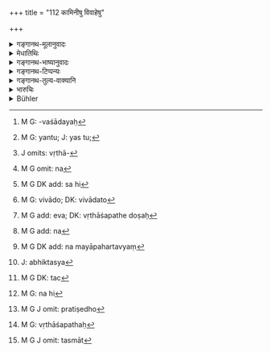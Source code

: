 +++
title = "112 कामिनीषु विवाहेषु"

+++

<details><summary>गङ्गानथ-मूलानुवादः</summary>

There is no serious offence in swearing to women, or in connection with marriages, fodder for cows, or fuel, or for the sake of a Brāhmaṇa.—(112)
</details>

<details><summary>मेधातिथिः</summary>

कामः प्रीतिविसेषो विशिष्टेन्द्रियस्पर्शजन्य,ः स यासु भवति पुरुषस्य ताः **कामिन्यो** भार्यावेश्यादयः[^९०] । तत्र यः शपथः कामसिद्ध्यर्थो यथा "नाहम् अन्यां कामये प्राणेश्वरी मे त्वम्" इत्याद्यः । यत् तु[^९१] "संप्रयुज्यस्व मया, इदं त्वया देयम्, दास्ये" इति, तत्र भवत्य् एव दोषो वृथाशपथे[^९२] । विषयसप्तमी चेयं न निमित्तसप्तमी । तेन यस्याम् एवैकाकिन्यां यथाप्य् एते तत्रोक्तरूपशपथे न[^९३] दोषः । निमित्तसप्तम्यां तु निमित्ते परद्रव्यापहारे दोषः स्यात् । अतश् च "कामाद् दशगुणं पूर्वम्" (म्ध् ८.१२१) इत्यादिकं दण्डविधानं न युज्यते । तथापि[^९४] निमित्तानन्तरकृते विवादे[^९५] ऽस्त्य् एव वृथाशपथदोषः[^९६] । एवं सर्वत्र ।


[^९६]:
     M G add: eva; DK: vṛthāśapathe doṣaḥ


[^९५]:
     M G: vivādo; DK: vivādato


[^९४]:
     M G DK add: sa hi


[^९३]:
     M G omit: na


[^९२]:
     J omits: vṛthā-


[^९१]:
     M G: yantu; J: yas tu; 


[^९०]:
     M G: -vaśādayaḥ

**विवाहेषु** । न त्वयान्या वोढव्या न वान्यो वोढव्य इति अन्यस्यापि सुहृदादेर् विवाहार्थम् एवंविधम् अनृतम् अदोषः । न पुनर् जात्यपह्नवादौ । **गवां भक्ष्ये** । गवाम् यवससिद्ध्यर्थं[^९७] मयापहर्तव्यम्, न मयापहृतं[^९८] परस्य चातत्संबन्धिभिर् युक्तस्य[^९९] वृथासाक्ष्ये शपमानस्य न दोषः । एवम् **इन्धने** । **ब्राह्मणानाम् अभ्युपपत्तिर्** अनुग्रहः । 



[^९९]:
     J: abhiktasya


[^९८]:
     M G DK add: na mayāpahartavyaṃ


[^९७]:
     M G add: na

- <u>सर्ववर्णानुग्रहे</u> ऽनुज्ञातम् एव । किम् इह पुनर्वचनेन । 

- <u>केचिद्</u> आहुः । शपथो ब्राह्मणे ऽनुज्ञायते, शूद्रादिषु त्व् अनृतम् एव । 

- <u>एतच्</u>[^१००] च "तद् धि[^१०१] सत्याद् विशिष्यते" (म्ध् ८.१०४) इति वचनान् नैतद् अनृतम् । अतो न तत्र प्रतिषेधः । प्रतिषेधो[^१०२] ह्य् असौ वृथाशपथस्य[^१०३] । पूर्वेण प्रतिषिद्धस्य प्रतिप्रसवशास्त्रम् एतत् । तस्मात्[^१०४] सर्ववर्णानुग्रहे शपमानस्य न दोषः । 


[^१०४]:
     M G J omit: tasmāt


[^१०३]:
     M G: vṛthāśapathaḥ


[^१०२]:
     M G J omit: pratiṣedho


[^१०१]:
     M G: na hi


[^१००]:
     M G DK: tac

- <u>किम् 	अर्थं</u> तर्हीदम् ।

<u>उच्यते</u> । तत्र वधात् परित्राणम् उक्तं सर्ववर्णविषयम् । **अभ्युपपत्तिस्** तु ब्राह्मणस्यैव । सा हि धनलाभादिना संभवति । सर्वतश् च परसंबन्धिषु[^१०५] क्रियास्व् एवंविधासु शपथाभ्यनुज्ञानम् उपायान्तरेण तत्सिद्ध्यसंभव एव द्रष्टव्यम् ॥ ८.११२ ॥
</details>

<details><summary>गङ्गानथ-भाष्यानुवादः</summary>

‘*Kāminīṣu*’—‘*Kāma*’ is a particular form of pleasure caused through
the tactile organ; and those who are productive of such pleasure are
called ‘*Kāminī*,’—which is a terra that stands for *wife*, *courtesans*
and so forth. To these if one swears, for the fulfilment of his
desire—in such words as ‘I do not love any other woman, thou art the
queen of my heart,’ etc.,—there is nothing wrong in this; though, if
after meeting the women, and on being asked by her to give a certain
thing, he swears falsely that he would give it to her,—then this is
certainly wrong.

‘*Śapathe*,’ ‘*in swearing*’;—the Locative here signifies the *subject*,
and not the *purpose*. Hence the meaning is that there is nothing wrong,
only in that form of oath which is sworn in connection only with that
single woman with whom the man is in love. If, however, the Locative
signified the *purpose*, then there would he nothing wrong in swearing
for the purpose of robbing others of their property; and in that case
what is declared (in 121 below) regarding the heavier punishment, in the
case of perjury through lust, being ‘ten times’ would not be proper.

Even in the case of the woman, if the man swears falsely in a dispute
with her, relating to other matters,—he commits a sin. Similarly in
other cases.

‘*In connection with marriages*’;—when one says ‘this man has married
another woman,’ or ‘that woman should ho married by you,’ and so forth;
such lying, also in connection with the marriage of friends and others,
is not sinful, but not so the concealing of the real caste of the bride
and such details.

‘*Fodder for cows*’;—when, for the sake of obtaining fodder for cows,
one has been constrained to commit theft, but denies it,—then if called
to bear testimony, if the witness should swear to his not having done
the act,—there is nothing wrong in this.

Similarly with ‘*fuel*.’

‘*For the sake of Brāhmaṇas*,’—for conferring some benefit on Brāhmaṇas.

“Lying for the sake of all castes having been already permitted (in
104), why should this be repeated here?”

Some people offer the following explanation:—In the case of Brāhmaṇas
*false swearing* is permitted, while in that of the Śūdra and other
castes, it is simple *lying that is sanctioned*.

This however is not right; as under 104, it has been declared that ‘such
lying is preferable to truth’; so that what is sanctioned there is not
*lying* at all. The fact of the matter is that the said verse is not a
prohibition; it provides an exception to the prohibition of false
swearing contained in the preceding verse; and hence there should he
nothing wrong in swearing for the sake of any caste.

“Why then should the declaration in the present verse be made?”

What has been permitted under 104 is lying with a view to save the men
from *death*, which refers to all castes; for the purpose of *conferring
a benefit*, however, it is permitted only in the ease of the *Brāhmaṇa*;
as in the case of the other castes, the man might be prompted to lie
also by greed for money and other motives.

In all these oases also the permission of false oath applies to only
those eases where the purpose cannot he served without it, by any other
means—(112)
</details>

<details><summary>गङ्गानथ-टिप्पन्यः</summary>

This verse is quoted in *Smṛtitattva* (II, p. 229), which adds the
following notes:—‘*Kāminīṣu*,’ when conversing with a woman in secret
one may swear falsely for the purpose of satisfying her;—similarly for
the purpose of bringing about a marriage, for obtaining food for cows,
for obtaining fuel necessary for offerings, and for saving a
Brāhmaṇa;—and in *Vyavahāra-Bālambhaṭṭī* (p. 406).
</details>

<details><summary>गङ्गानथ-तुल्य-वाक्यानि</summary>

*Vaśiṣṭha* (16.35).—‘Men may speak an untruth in marriage, during
dalliance, when their lives are in danger, or the loss of their entire
property is imminent, and for the sake of a Brāhmaṇa.’

*Gautama* (23.29-31).—‘Some declare that an untruth spoken in marriage,
during dalliance, in jest, or while one is in severe pain, is not
reprehensible. But that is certainly not the case when the untruth
concerns the *guru*; for if one lies even in his heart to his *guru*,
regarding even small matters, he destroys himself, his seven descendants
and seven ancestors.’
</details>

<details><summary>भारुचिः</summary>

कामिन्या कामतन्त्राभियोगे यः प्रतिज्ञातार्थसम्पादनार्थमिथ्याशपथः क्रियते तत्रे नास्ति पातकधर्म इत्य् अर्थः । एवं विवाहे कृताकृतसंदेहे अभियोगे वास्य कर्माङ्गभूतानां च गवां भक्तस्य हरणाभियोगेन गोमात्रस्य व्यवस्थासामर्थ्यात् । एवं च शास्त्रवद् अग्नीन्धनापहरणाभियोगे मिथ्याशपथे नास्त्य् अधर्मः, येन शास्त्रलक्षणाव् एव धर्माधर्मौ । अन्येन तु कारणेन गोभक्तेन्धनयोर् विभावितस्य सतो दण्डो यथाशास्त्रं भवेत् । ब्राह्मणस्य च तत्र शरीरलक्षणाभ्युपपत्ताव् एवम् एव स्यात् । न सर्वस्याइवाभ्यवपत्तिः, न्यायकारिणः कर्तव्या । ब्राह्मणा[द् अन्यस्य न न्याय]कारिणो ऽप्य् आरम्भसामर्थ्याद् विज्ञायते । स्थिताम् सत्यशपथक्रियाम् इदानींनिर्दिश्यन्ते वर्णविशेषसंनियोगेन शपथाः स्वरूपतः ॥ ८.११३ ॥
</details>

<details><summary>Bühler</summary>

112	No crime, causing loss of caste, is committed by swearing (falsely) to women, the objects of one's desire, at marriages, for the sake of fodder for a cow, or of fuel, and in (order to show) favour to a Brahmana.
</details>
